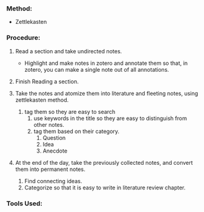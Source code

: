 ### Method: 
- Zettlekasten

### Procedure:

1. Read a section and take undirected notes.
    - Highlight and make notes in zotero and annotate them so that, in zotero, you can make a single note out of all annotations.
      
2. Finish Reading a section.
    
3. Take the notes and atomize them into literature and fleeting notes, using zettlekasten method.
    
    1. tag them so they are easy to search
        1. use keywords in the title so they are easy to distinguish from other notes.
        2. tag them based on their category.
            1. Question
            2. Idea
            3. Anecdote
4. At the end of the day, take the previously collected notes, and convert them into permanent notes.
    
    1. Find connecting ideas.
    2. Categorize so that it is easy to write in literature review chapter.


### Tools Used:
